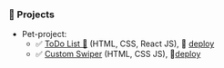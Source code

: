 ### 🚨 Projects

- Pet-project:
  - ✅ [ToDo List 🧾](https://github.com/viktor-drok/React-ToDo-List) (HTML, CSS, React JS), 📂 [deploy](https://viktor-drok.github.io/React-ToDo-List/)
  - ✅ [Custom Swiper](https://github.com/viktor-drok/hand-made-swiper) (HTML, CSS JS), 📂[deploy](https://viktor-drok.github.io/hand-made-swiper/)
